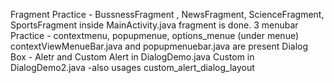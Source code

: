 Fragment Practice - BussnessFragment , NewsFragment, ScienceFragment, SportsFragment
                    inside MainActivity.java fragment is done.
3 menubar Practice - contextmenu, popupmenue, options_menue (under menue)
                      contextViewMenueBar.java and popupmenuebar.java are present
Dialog Box -  Aletr and Custom 
              Alert in DialogDemo.java
              Custom in DialogDemo2.java
                        -also usages custom_alert_dialog_layout
